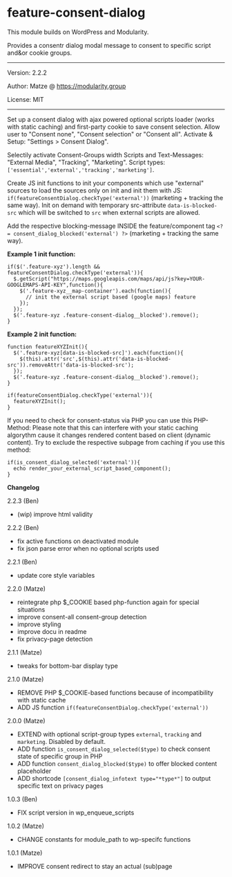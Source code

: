 # feature-consent-dialog

This module builds on WordPress and Modularity.

Provides a consentr dialog modal message to consent to specific script and&or cookie groups.

---

Version: 2.2.2

Author: Matze @ https://modularity.group

License: MIT

---

Set up a consent dialog with ajax powered optional scripts loader (works with static caching) and first-party cookie to save consent selection. Allow user to "Consent none", "Consent selection" or "Consent all". Activate & Setup: "Settings > Consent Dialog".

Selectily activate Consent-Groups width Scripts and Text-Messages: "External Media", "Tracking", "Marketing". Script types: `['essential','external','tracking','marketing']`. 

Create JS init functions to init your components which use "external" sources to load the sources only on init and init them with JS: `if(featureConsentDialog.checkType('external'))` (marketing + tracking the same way). Init on demand with temporary src-attribute `data-is-blocked-src` which will be switched to `src` when external scripts are allowed.

Add the respective blocking-message INSIDE the feature/component tag `<?= consent_dialog_blocked('external') ?>` (marketing + tracking the same way).

**Example 1 init function:**

```
if($('.feature-xyz').length && featureConsentDialog.checkType('external')){
  $.getScript("https://maps.googleapis.com/maps/api/js?key=YOUR-GOOGLEMAPS-API-KEY",function(){
    $('.feature-xyz__map-container').each(function(){
      // init the external script based (google maps) feature 
    });
  });
  $('.feature-xyz .feature-consent-dialog__blocked').remove();
}
```

**Example 2 init function:**

```
function featureXYZInit(){
  $('.feature-xyz[data-is-blocked-src]').each(function(){
    $(this).attr('src',$(this).attr('data-is-blocked-src')).removeAttr('data-is-blocked-src');
  });
  $('.feature-xyz .feature-consent-dialog__blocked').remove();
}

if(featureConsentDialog.checkType('external')){
  featureXYZInit();
}
```

If you need to check for consent-status via PHP you can use this PHP-Method: Please note that this can interfere with your static caching algorythm cause it changes rendered content based on client (dynamic content). Try to exclude the respective subpage from caching if you use this method:

```
if(is_consent_dialog_selected('external')){
  echo render_your_external_script_based_component();
}
```

**Changelog**

2.2.3 (Ben)
- (wip) improve html validity

2.2.2 (Ben)
- fix active functions on deactivated module
- fix json parse error when no optional scripts used

2.2.1 (Ben)
- update core style variables

2.2.0 (Matze)
- reintegrate php $_COOKIE based php-function again for special situations
- improve consent-all consent-group detection
- improve styling
- improve docu in readme
- fix privacy-page detection

2.1.1 (Matze)
- tweaks for bottom-bar display type 

2.1.0 (Matze)
- REMOVE PHP $_COOKIE-based functions because of incompatibility with static cache
- ADD JS function `if(featureConsentDialog.checkType('external'))`

2.0.0 (Matze)
- EXTEND with optional script-group types `external`, `tracking` and `marketing`. Disabled by default.
- ADD function `is_consent_dialog_selected($type)` to check consent state of specific group in PHP
- ADD function `consent_dialog_blocked($type)` to offer blocked content placeholder
- ADD shortcode `[consent_dialog_infotext type="*type*"]` to output specific text on privacy pages

1.0.3 (Ben)
- FIX script version in wp_enqueue_scripts

1.0.2 (Matze)
- CHANGE constants for module_path to wp-specifc functions

1.0.1 (Matze)
- IMPROVE consent redirect to stay an actual (sub)page

